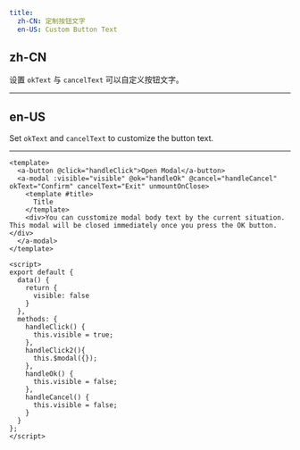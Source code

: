 ```yaml
title:
  zh-CN: 定制按钮文字
  en-US: Custom Button Text
```

## zh-CN

设置 `okText` 与 `cancelText` 可以自定义按钮文字。

---

## en-US

Set `okText` and `cancelText` to customize the button text.

---

```vue
<template>
  <a-button @click="handleClick">Open Modal</a-button>
  <a-modal :visible="visible" @ok="handleOk" @cancel="handleCancel" okText="Confirm" cancelText="Exit" unmountOnClose>
    <template #title>
      Title
    </template>
    <div>You can cusstomize modal body text by the current situation. This modal will be closed immediately once you press the OK button.</div>
  </a-modal>
</template>

<script>
export default {
  data() {
    return {
      visible: false
    }
  },
  methods: {
    handleClick() {
      this.visible = true;
    },
    handleClick2(){
      this.$modal({});
    },
    handleOk() {
      this.visible = false;
    },
    handleCancel() {
      this.visible = false;
    }
  }
};
</script>
```
